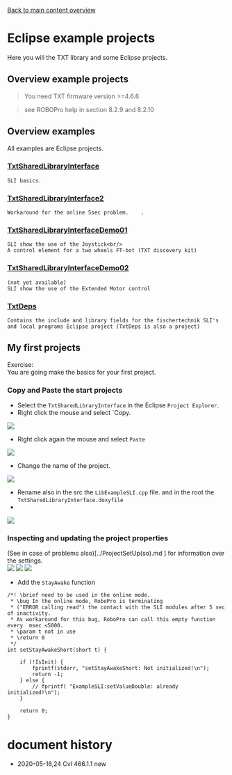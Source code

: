 [Back to main content overview](../README.md#overview)

# Eclipse example projects
Here you will the TXT library and some Eclipse projects.

## Overview example projects
> You need TXT firmware version >=4.6.6

> see ROBOPro help in section 8.2.9 and 8.2.10

## Overview examples

All examples are Eclipse projects.
### [TxtSharedLibraryInterface](./TxtSharedLibraryInterface/README.md)
    SLI basics.
### [TxtSharedLibraryInterface2](./TxtSharedLibraryInterface2/README.md)
    Workaround for the online 5sec problem.    .    
### [TxtSharedLibraryInterfaceDemo01](./TxtSharedLibraryInterfaceDemo01/README.md)
    SLI show the use of the Joystick<br/>
    A control element for a two wheels FT-bot (TXT discovery kit)
### [TxtSharedLibraryInterfaceDemo02](./TxtSharedLibraryInterfaceDemo01/README.md)
    (not yet available)
    SLI show the use of the Extended Motor control

### [TxtDeps](./TxtDeps/README.md)
    Contains the include and library fields for the fischertechnik SLI's and local programs Eclipse project (TxtDeps is also a project)
		
## My first projects
Exercise:<br/>
You are going make the basics for your first project. 

### Copy and Paste the start projects
- Select the `TxtSharedLibraryInterface` in the Eclipse `Project Explorer`. 
- Right click the mouse and select `Copy. 

![](./docs/NewProject(01).png)

- Right click again the mouse and select `Paste`

![](./docs/NewProject(02).png)

- Change the name of the project.

![](./docs/NewProject(03).png) 

- Rename also in the src the `LibExampleSLI.cpp` file. and in the root the `TxtSharedLibraryInterface.doxyfile` 
- 
![](./docs/NewProject(04).png) 

### Inspecting and updating the project properties

(See in case of problems also)[../ProjectSetUp(so).md ] for information over the settings.<br/>
![](./docs/NewProject(05).png)
![](./docs/NewProject(06).png)
![](./docs/NewProject(07).png)

  
- Add the `StayAwake` function
```	
/*! \brief need to be used in the online mode.
 * \bug In the online mode, RoboPro is terminating
 * ("ERROR calling read") the contact with the SLI modules after 5 sec of inactivity.
 * As workaround for this bug, RoboPro can call this empty function every  msec <5000.
 * \param t not in use
 * \return 0
 */
int setStayAwakeShort(short t) {

	if (!IsInit) {
		fprintf(stderr, "setStayAwakeShort: Not initialized!\n");
		return -1;
	} else {
		// fprintf( "ExampleSLI:setValueDouble: already initialized!\n");
	}

	return 0;
}
``` 	

# document history <a id="history"></a>
- 2020-05-16,24 Cvl 466.1.1 new
